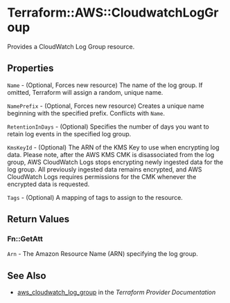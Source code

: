 # Terraform::AWS::CloudwatchLogGroup

Provides a CloudWatch Log Group resource.

## Properties

`Name` - (Optional, Forces new resource) The name of the log group. If omitted, Terraform will assign a random, unique name.

`NamePrefix` - (Optional, Forces new resource) Creates a unique name beginning with the specified prefix. Conflicts with `Name`.

`RetentionInDays` - (Optional) Specifies the number of days
you want to retain log events in the specified log group.

`KmsKeyId` - (Optional) The ARN of the KMS Key to use when encrypting log data. Please note, after the AWS KMS CMK is disassociated from the log group,
AWS CloudWatch Logs stops encrypting newly ingested data for the log group. All previously ingested data remains encrypted, and AWS CloudWatch Logs requires
permissions for the CMK whenever the encrypted data is requested.

`Tags` - (Optional) A mapping of tags to assign to the resource.


## Return Values

### Fn::GetAtt

`Arn` - The Amazon Resource Name (ARN) specifying the log group.

## See Also

* [aws_cloudwatch_log_group](https://www.terraform.io/docs/providers/aws/r/cloudwatch_log_group.html) in the _Terraform Provider Documentation_